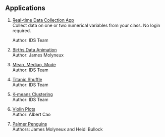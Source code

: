## **Applications**

1. [Real-time Data Collection App](https://collection.idsucla.org/ )  
    Collect data on one or two numerical variables from your class. No login required.

    Author: IDS Team



2. [Births Data Animation](https://labs.idsucla.org/extras/animations/gotdata/gotdata.html)  
    Author: James Molyneux



3. [Mean, Median, Mode](https://www.idsucla.org/wp-content/uploads/mean.html)  
    Author: IDS Team



4. [Titanic Shuffle](https://idsucla.shinyapps.io/titanic/)  
    Author: IDS Team



5. [K-means Clustering](https://kmeans.idsucla.org/)  
    Author: IDS Team



6. [Violin Plots](https://idsucla.shinyapps.io/shinyapp_atus/)  
    Author: Albert Cao



7. [Palmer Penguins](https://idsucla.shinyapps.io/PalmerPenguin/)  
    Authors: James Molyneux and Heidi Bullock

    

<style>
.md-nav--primary .md-nav__link[for=__toc] ~ .md-nav {
    display: none !important;
  }
.md-sidebar {
    display: none !important;
}
.md-header{
    pointer-events: none;
}
</style>
